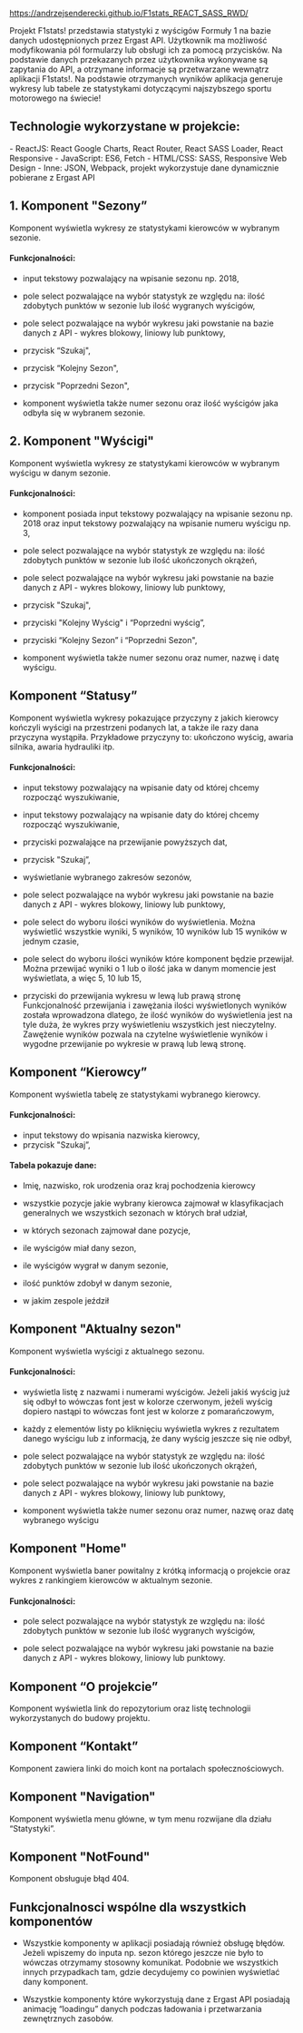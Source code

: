 https://andrzejsenderecki.github.io/F1stats_REACT_SASS_RWD/

Projekt F1stats! przedstawia statystyki z wyścigów Formuły 1 na bazie danych udostępnionych przez Ergast API. Użytkownik ma możliwość modyfikowania pól formularzy lub obsługi ich za pomocą przycisków. Na podstawie danych przekazanych przez użytkownika wykonywane są zapytania do API, a otrzymane informacje są przetwarzane wewnątrz aplikacji F1stats!. Na podstawie otrzymanych wyników aplikacja generuje wykresy lub tabele ze statystykami dotyczącymi najszybszego sportu motorowego na świecie!

<h2>Technologie wykorzystane w projekcie:</h2>
- ReactJS: React Google Charts, React Router, React SASS Loader, React Responsive
- JavaScript: ES6, Fetch
- HTML/CSS: SASS, Responsive Web Design
- Inne: JSON, Webpack, projekt wykorzystuje dane dynamicznie pobierane z Ergast API


<h2>1. Komponent "Sezony”</h1>

Komponent wyświetla wykresy ze statystykami kierowców w wybranym sezonie.

<h4>Funkcjonalności:</h4>

- input tekstowy pozwalający na wpisanie sezonu np. 2018,

- pole select pozwalające na wybór statystyk ze względu na: ilość zdobytych punktów w sezonie lub ilość wygranych wyścigów,

- pole select pozwalające na wybór wykresu jaki powstanie na bazie danych z API - wykres blokowy, liniowy lub punktowy,

- przycisk “Szukaj",

- przycisk “Kolejny Sezon",

- przycisk "Poprzedni Sezon",

- komponent wyświetla także numer sezonu oraz ilość wyścigów jaka odbyła się w wybranem sezonie.

<h2>2. Komponent "Wyścigi"</h2>

Komponent wyświetla wykresy ze statystykami kierowców w wybranym wyścigu w danym sezonie.

<h4>Funkcjonalności:</h4>

- komponent posiada input tekstowy pozwalający na wpisanie sezonu np. 2018 oraz input tekstowy pozwalający na wpisanie numeru wyścigu np. 3,

- pole select pozwalające na wybór statystyk ze względu na: ilość zdobytych punktów w sezonie lub ilość ukończonych okrążeń,

- pole select pozwalające na wybór wykresu jaki powstanie na bazie danych z API - wykres blokowy, liniowy lub punktowy,

- przycisk "Szukaj",

- przyciski "Kolejny Wyścig" i “Poprzedni wyścig”,

- przyciski “Kolejny Sezon” i “Poprzedni Sezon",

- komponent wyświetla także numer sezonu oraz numer, nazwę i datę wyścigu.

<h2>Komponent “Statusy”</h2>

Komponent wyświetla wykresy pokazujące przyczyny z jakich kierowcy kończyli wyścigi na przestrzeni podanych lat, a także ile razy dana przyczyna wystąpiła. Przykładowe przyczyny to: ukończono wyścig, awaria silnika, awaria hydrauliki itp.

<h4>Funkcjonalności:</h4>

- input tekstowy pozwalający na wpisanie daty od której chcemy rozpocząć wyszukiwanie,

- input tekstowy pozwalający na wpisanie daty do której chcemy rozpocząć wyszukiwanie,
- przyciski pozwalające na przewijanie powyższych dat,

- przycisk "Szukaj”,

- wyświetlanie wybranego zakresów sezonów,

- pole select pozwalające na wybór wykresu jaki powstanie na bazie danych z API - wykres blokowy, liniowy lub punktowy,

- pole select do wyboru ilości wyników do wyświetlenia. Można wyświetlić wszystkie wyniki, 5 wyników, 10 wyników lub 15 wyników w jednym czasie,

- pole select do wyboru ilości wyników które komponent będzie przewijał. Można przewijać wyniki o 1 lub o ilość jaka w danym momencie jest wyświetlata, a więc 5, 10 lub 15,

- przyciski do przewijania wykresu w lewą lub prawą stronę
Funkcjonalność przewijania i zawężania ilości wyświetlonych wyników została wprowadzona dlatego, że ilość wyników do wyświetlenia jest na tyle duża, że wykres przy wyświetleniu wszystkich jest nieczytelny. Zawężenie wyników pozwala na czytelne wyświetlenie wyników i wygodne przewijanie po wykresie w prawą lub lewą stronę.

<h2>Komponent “Kierowcy”</h2>

Komponent wyświetla tabelę ze statystykami wybranego kierowcy.

<h4>Funkcjonalności:</h4>

- input tekstowy do wpisania nazwiska kierowcy,
- przycisk "Szukaj”,

<h4>Tabela pokazuje dane:</h4>

- Imię, nazwisko, rok urodzenia oraz kraj pochodzenia kierowcy

- wszystkie pozycje jakie wybrany kierowca zajmował w klasyfikacjach generalnych we wszystkich sezonach w których brał udział,

- w których sezonach zajmował dane pozycje,

- ile wyścigów miał dany sezon,

- ile wyścigów wygrał w danym sezonie,

- ilość punktów zdobył w danym sezonie,

- w jakim zespole jeździł

<h2>Komponent "Aktualny sezon"</h2>

Komponent wyświetla wyścigi z aktualnego sezonu.

<h4>Funkcjonalności:</h4>

- wyświetla listę z nazwami i numerami wyścigów. Jeżeli jakiś wyścig już się odbył to wówczas font jest w kolorze czerwonym, jeżeli wyścig dopiero nastąpi to wówczas font jest w kolorze z pomarańczowym,

- każdy z elementów listy po kliknięciu wyświetla wykres z rezultatem danego wyścigu lub z informacją, że dany wyścig jeszcze się nie odbył,
- pole select pozwalające na wybór statystyk ze względu na: ilość zdobytych punktów w sezonie lub ilość ukończonych okrążeń,

- pole select pozwalające na wybór wykresu jaki powstanie na bazie danych z API - wykres blokowy, liniowy lub punktowy,

- komponent wyświetla także numer sezonu oraz numer, nazwę oraz datę wybranego wyścigu

<h2>Komponent "Home"</h2>

Komponent wyświetla baner powitalny z krótką informacją o projekcie oraz wykres z rankingiem kierowców w aktualnym sezonie. 

<h4>Funkcjonalności:</h4>

- pole select pozwalające na wybór statystyk ze względu na: ilość zdobytych punktów w sezonie lub ilość wygranych wyścigów,

- pole select pozwalające na wybór wykresu jaki powstanie na bazie danych z API - wykres blokowy, liniowy lub punktowy.

<h2>Komponent “O projekcie”</h2>

Komponent wyświetla link do repozytorium oraz listę technologii wykorzystanych do budowy projektu.

<h2>Komponent “Kontakt”</h2>

Komponent zawiera linki do moich kont na portalach społecznościowych.

<h2>Komponent "Navigation"</h2>

Komponent wyświetla menu główne, w tym menu rozwijane dla działu “Statystyki”.
<h2>Komponent "NotFound"</h2>

Komponent obsługuje błąd 404.

<h2>Funkcjonalnosci wspólne dla wszystkich komponentów</h2>

- Wszystkie komponenty w aplikacji posiadają również obsługę błędów. Jeżeli wpiszemy do inputa np. sezon którego jeszcze nie było to wówczas otrzymamy stosowny komunikat. Podobnie we wszystkich innych przypadkach tam, gdzie decydujemy co powinien wyświetlać dany komponent.

- Wszystkie komponenty które wykorzystują dane z Ergast API posiadają animację “loadingu” danych podczas ładowania i przetwarzania zewnętrznych zasobów.
